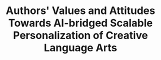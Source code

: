 ---
title: "Authors' Values and Attitudes Towards AI-bridged Scalable Personalization of Creative Language Arts"
categories: publications
# pdf : CHI2022-TaleBrush.pdf
authors: Taewook Kim, Hyomin Han, Eytan Adar, Matthew Kay, John Joon Young Chung
image: 2024_AIbridgedCLA.png
# video: https://youtu.be/F_y6drm6af8 
venue : CHI2024
type : full
# bibtex: "@inbook{chung2021talebrush,
# author = {Chung, John Joon Young and Kim, Wooseok and Yoo, Kang Min and Lee, Hwaran and Adar, Eytan and Chang, Minsuk},
# title = {TaleBrush: Sketching Stories with Generative Pretrained Language Models},
# year = {2024},
# publisher = {Association for Computing Machinery},
# address = {New York, NY, USA},
# booktitle = {Proceedings of the 2024 CHI Conference on Human Factors in Computing Systems}
# }"
layout: publications_single
# project_page: https://johnr0.github.io/publications/TaleBrush_CHI2022/
tags:
  - authorial control, creative language arts, creative writing, generative AI, large language models, scalable personalization
---